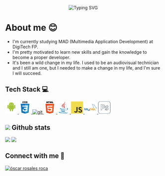 <p align="center">
    <img src="https://readme-typing-svg.herokuapp.com?color=%23000000&center=true&vCenter=true&lines=Hi%2C+welcome+to+my+GitHub+page;My+name+is+%C3%93scar+Rosales+Roca;I+am+studying+coding;Glad+to+see+your+interest+in+my+work&width=600&height=100&background=ffffff&" 
      alt="Typing SVG">
</p>

# About me 😊

- I'm currently studying MAD (Multimedia Application Development) at DigiTech FP.
- I'm pretty motivated to learn new skills and gain the knowledge to become a proper developer.
- It's been a wild change in my life. I used to be an audiovisual technician and I still am one,
  but I needed to make a change in my life, and I'm sure I will succeed.

## Tech Stack 💻

<p align="left"> <a href="https://developer.android.com" target="_blank" rel="noreferrer"> <img src="https://raw.githubusercontent.com/devicons/devicon/master/icons/android/android-original-wordmark.svg" alt="android" width="40" height="40"/> </a> <a href="https://www.w3schools.com/css/" target="_blank" rel="noreferrer"> <img src="https://raw.githubusercontent.com/devicons/devicon/master/icons/css3/css3-original-wordmark.svg" alt="css3" width="40" height="40"/> </a> <a href="https://git-scm.com/" target="_blank" rel="noreferrer"> <img src="https://www.vectorlogo.zone/logos/git-scm/git-scm-icon.svg" alt="git" width="40" height="40"/> </a> <a href="https://www.w3.org/html/" target="_blank" rel="noreferrer"> <img src="https://raw.githubusercontent.com/devicons/devicon/master/icons/html5/html5-original-wordmark.svg" alt="html5" width="40" height="40"/> </a> <a href="https://www.java.com" target="_blank" rel="noreferrer"> <img src="https://raw.githubusercontent.com/devicons/devicon/master/icons/java/java-original.svg" alt="java" width="40" height="40"/> </a> <a href="https://developer.mozilla.org/en-US/docs/Web/JavaScript" target="_blank" rel="noreferrer"> <img src="https://raw.githubusercontent.com/devicons/devicon/master/icons/javascript/javascript-original.svg" alt="javascript" width="40" height="40"/> </a> <a href="https://www.mysql.com/" target="_blank" rel="noreferrer"> <img src="https://raw.githubusercontent.com/devicons/devicon/master/icons/mysql/mysql-original-wordmark.svg" alt="mysql" width="40" height="40"/> </a> <a href="https://www.photoshop.com/en" target="_blank" rel="noreferrer"> <img src="https://raw.githubusercontent.com/devicons/devicon/master/icons/photoshop/photoshop-line.svg" alt="photoshop" width="40" height="40"/> </a> </p>

## <img src="https://raw.githubusercontent.com/marcos-inja/marcos-inja/main/gifs/haha.gif" width="25px"> Github stats

<img src="https://github-readme-stats.vercel.app/api?username=OscarRosalesRoca&count_private=true&show_icons=true" />

<img src="https://github-readme-stats.vercel.app/api/top-langs/?username=OscarRosalesRoca&layout=compact" />

## Connect with me 💌
<p align="left">
<a href="https://linkedin.com/in/óscar rosales roca" target="blank"><img align="center" src="https://raw.githubusercontent.com/rahuldkjain/github-profile-readme-generator/master/src/images/icons/Social/linked-in-alt.svg" alt="óscar rosales roca" height="30" width="40" /></a>
</p>
